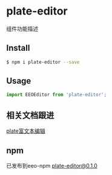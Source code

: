 # plate-editor

组件功能描述

## Install

```bash
$ npm i plate-editor --save
```

## Usage

```jsx
import EEOEditor from 'plate-editor';
```


## 相关文档跟进
[plate富文本编辑](https://www.notion.so/eeoof/Plate-ef67fbe65a82418c927e22181e029168)

## npm
已发布到eeo-npm    plate-editor@0.1.0